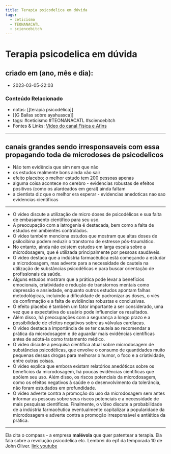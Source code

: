 ```yaml
---
title: Terapia psicodelica em dúvida
tags:
  - ceticismo
  - TEONANACATL
  - sciencebitch
---
```


# Terapia psicodelica em dúvida

## criado em (ano, mês e dia): 

- 2023-03-05-22:03

### Conteúdo Relacionado

- notas: [[terapia psicodélica]]
- [[G Bailas sobre ayahuasca]]
- tags: #ceticismo #TEONANACATL #sciencebitch 
- Fontes & Links: [Vídeo do canal Física e Afins](https://www.youtube.com/watch?v=0FD5u8F7ebc)
---

## canais grandes sendo irresponsaveis com essa propagando toda de microdoses de psicodelicos

- Não tem evidência que sim nem que não
- os estudos realmente bons ainda vão sair
- efeito placebo; o melhor estudo tem 200 pessoas apenas
- alguma coisa acontece no cerebro - evidencias robustas de efeitos positivos (como os alardeados em geral) ainda faltam
- a cientista diz que o melhor era esperar - evidencias anedoticas nao sao evidencias cientificas

---

- O vídeo discute a utilização de micro doses de psicodélicos e sua falta de embasamento científico para seu uso. 
- A preocupação com a iatrogenia é destacada, bem como a falta de estudos em ambientes controlados. 
- O vídeo também menciona estudos que mostram que altas doses de psilocibina podem reduzir o transtorno de estresse pós-traumático. 
- No entanto, ainda não existem estudos em larga escala sobre a microdosagem, que é utilizada principalmente por pessoas saudáveis. 
- O vídeo destaca que a indústria farmacêutica está começando a estudar a microdosagem, mas adverte para a necessidade de cautela na utilização de substâncias psicodélicas e para buscar orientação de profissionais da saúde.
- Alguns estudos mostram que a prática pode levar a benefícios emocionais, criatividade e redução de transtornos mentais como depressão e ansiedade, enquanto outros estudos apontam falhas metodológicas, incluindo a dificuldade de padronizar as doses, o viés de confirmação e a falta de evidências robustas e conclusivas. 
- O efeito placebo é também um fator importante a ser considerado, uma vez que a expectativa do usuário pode influenciar os resultados. 
- Além disso, há preocupações com a segurança a longo prazo e a possibilidade de efeitos negativos sobre as válvulas cardíacas. 
- O vídeo destaca a importância de se ter cautela ao recomendar a prática da microdosagem e de aguardar mais evidências científicas antes de adotá-la como tratamento médico.
- O vídeo discute a pesquisa científica atual sobre microdosagem de substâncias psicodélicas, que envolve o consumo de quantidades muito pequenas dessas drogas para melhorar o humor, o foco e a criatividade, entre outras coisas. 
- O vídeo explica que embora existam relatórios anedóticos sobre os benefícios da microdosagem, há poucas evidências científicas que apóiem seu uso. Além disso, os riscos potenciais da microdosagem, como os efeitos negativos à saúde e o desenvolvimento da tolerância, não foram estudados em profundidade. 
- O vídeo adverte contra a promoção do uso da microdosagem sem antes informar as pessoas sobre seus riscos potenciais e a necessidade de mais pesquisas científicas. Finalmente, o vídeo discute a probabilidade de a indústria farmacêutica eventualmente capitalizar a popularidade da microdosagem e adverte contra a promoção irresponsável e antiética da prática.

---

Ela cita o compass - a empresa **malévola** que quer patentear a terapia. Ela fala sobre a revolução psicodelica etc. Lembrei do ep1 da temporada 10 de John Oliver. [link youtube](https://www.youtube.com/watch?v=a546lxxJIhE)
